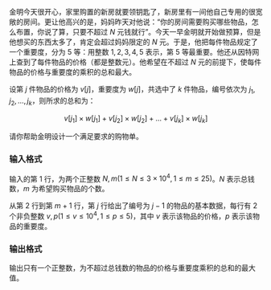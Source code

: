 金明今天很开心，家里购置的新房就要领钥匙了，新房里有一间他自己专用的很宽敞的房间。更让他高兴的是，妈妈昨天对他说：“你的房间需要购买哪些物品，怎么布置，你说了算，只要不超过 $N$ 元钱就行”。今天一早金明就开始做预算，但是他想买的东西太多了，肯定会超过妈妈限定的 $N$ 元。于是，他把每件物品规定了一个重要度，分为 $5$ 等：用整数 $1,2,3,4,5$ 表示，第 $5$ 等最重要。他还从因特网上查到了每件物品的价格（都是整数元）。他希望在不超过 $N$ 元的前提下，使每件物品的价格与重要度的乘积的总和最大。

设第 $j$ 件物品的价格为 $v[j]$，重要度为 $w[j]$，共选中了 $k$ 件物品，编号依次为 $j_1,j_2,\ldots,j_k$，则所求的总和为：

$$v[j_1] \times w[j_1]+v[j_2] \times w[j_2]+ \ldots+v[j_k]\times w[j_k]$$

请你帮助金明设计一个满足要求的购物单。

### 输入格式

输入的第 $1$ 行，为两个正整数 $N,m(1\leq N \leq 3\times 10^4,1 \leq m \leq 25)$。$N$ 表示总钱数，$m$ 为希望购买物品的个数。

从第 $2$ 行到第 $m+1$ 行，第 $j$ 行给出了编号为 $j-1$ 的物品的基本数据，每行有 $2$ 个非负整数 $v,p(1\leq v\leq 10^4,1 \leq p \leq 5)$，其中 $v$ 表示该物品的价格，$p$ 表示该物品的重要度。

### 输出格式

输出只有一个正整数，为不超过总钱数的物品的价格与重要度乘积的总和的最大值。
